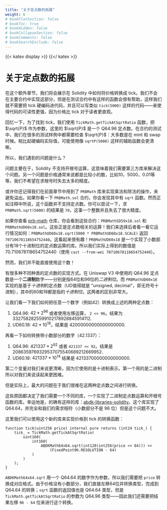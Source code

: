 ```yaml
---
title: "关于定点数的拓展"
weight: 6
# bookFlatSection: false
# bookToc: true
# bookHidden: false
# bookCollapseSection: false
# bookComments: false
# bookSearchExclude: false
---
```


{{< katex display >}} {{</ katex >}}

# 关于定点数的拓展

在这个额外章节，我们将会展示在 Solidity 中如何将价格转换成 tick。我们不会在主要合约中实现这部分，但是在测试合约中有这样的函数会很有帮助，这样我们就不需要把 tick 硬编码进代码，并且可以写类似 `tick(5000)` 这样的代码——来使得代码的可读性更强，因为价格比 tick 对于读者更直观。

回忆一下，为了找到 tick，我们使用 `TickMath.getTickAtSqrtRatio` 函数，把 $\sqrt{P}$ 作为参数，这里的 $\sqrt{P}$ 是一个 Q64.96 定点数。在合约的测试中，我们在很多的测试样例中都需要检查 $\sqrt{P}$：大多数是在 mint 和 swap 时候。相比起硬编码实际值，可能使用像 `sqrtP(5000)` 这样的辅助函数会更清晰。

所以，我们遇到的问题是什么？

问题主要在于，Solidity 不支持开根号运算，这意味着我们需要第三方库来解决这个问题。另一个问题是价格通常来说都是比较小的数，比如10，5000，0.01等等，我们不希望在求根号时失去太多的精度。

或许你还记得我们在前面章节中用到了 `PRBMath` 库来实现乘法和除法的操作，来避免溢出。如果你看一下 `PRBMath.sol` 合约，你会发现其中有 `sqrt` 函数。然而正如注释中所说，这个函数并不支持定点数。你可以尝试一下，求`PRBMath.sqrt(5000)` 的结果是 `70`，这事一个整数并且失去了很大精度。

如果你查看 [prb-math](https://github.com/paulrberg/prb-math) 仓库，你会看到这些合约：`PRBMathSD59x18.sol` 和 `PRBMathUD60x18.sol`。这些正是定点数相关的运算！我们来选择后者看一看它运行情况如何：`PRBMathUD60x18.sqrt(5000 * PRBMathUD60x18.SCALE)` 返回 `70710678118654752440`。这看起来很有趣！`PRBMathUD60x18` 是一个实现了小数部分有18个十进制位的定点数运算的库。所以我们实际上得到的数值是70.710678118654752440（使用 `cast --from-wei 70710678118654752440`）。

然而，我们并不能直接使用这个数！

有很多种不同种类的定点数的实现方式。在 Uniswap V3 中使用的 Q64.96 定点数是一个**二进制**数字——分别是指64位和96位的*二进制位*。而 `PRBMathUD60x18` 实现的是基于*十进制*的定点数（UD值得就是 "unsigned, decimal"，即无符号十进制），其中的60和18都是指的*十进制位*。这两者的区别非常大。

让我们看一下我们如何把任意一个数字（例如42）转换成上述的两种定点数：
1. Q64.96: $42 * 2^{96}$ 或者使用左移运算， `2 << 96`。结果为 3327582825599102178928845914112.
2. UD60.18: $42 * 10^{18}$。结果是 42000000000000000000.

再看一下如何转换带小数部分的数字（42.1337）：
1. Q64.96: $421337 * 2^{92}$ 或者 `421337 << 92`。结果是 2086359769329537075540689212669952.
2. UD60.18: $421337 * 10^{14}$ 结果是 42133700000000000000.

第二个变量对我们来说更清晰，因为它使用的是十进制表示。第一个用的是二进制所以对我们来说读起来更困难。

但是实际上，最大的问题在于我们很难在这两种定点数之间进行转换。

这些原因都决定了我们需要一个不同的库，一个实现了二进制定点数运算和开根号函数的库。幸运地是，的确有这样的库：[abdk-libraries-solidity](https://github.com/abdk-consulting/abdk-libraries-solidity)。这个库实现了 Q64.64，并完全和我们的需求相符（小数部分不是 96 位）但是这个问题不大。

这里我们可以使用这个新的库来实现价格到 tick 的转换函数：

```solidity
function tick(uint256 price) internal pure returns (int24 tick_) {
    tick_ = TickMath.getTickAtSqrtRatio(
        uint160(
            int160(
                ABDKMath64x64.sqrt(int128(int256(price << 64))) <<
                    (FixedPoint96.RESOLUTION - 64)
            )
        )
    );
}
```

`ABDKMath64x64.sqrt` 用一个 Q64.64 的数字作为参数，所以我们需要把 `price` 转换成对应格式。由于价格没有小数部分，我们直接左移64位并转换类型，完成到 Q64.64 的转换；`sqrt` 函数的返回值也是 Q64.64 类型，但是 `TickMath.getTickAtSqrtRatio` 的参数为 Q64.96 类型——因此我们还需要把结果左移 `96 - 64` 位来进行这个转换。
